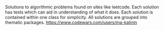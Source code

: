 Solutions to algorithmic problems found on sites like leetcode. Each solution has tests which can aid in understanding of what it does. Each solution is contained within one class for simplicity. All solutions are grouped into thematic packages.
https://www.codewars.com/users/ma-kalinin
